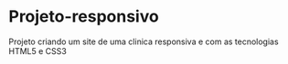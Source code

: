 # Projeto-responsivo
 Projeto criando um site de uma clinica responsiva e com as tecnologias HTML5 e CSS3
